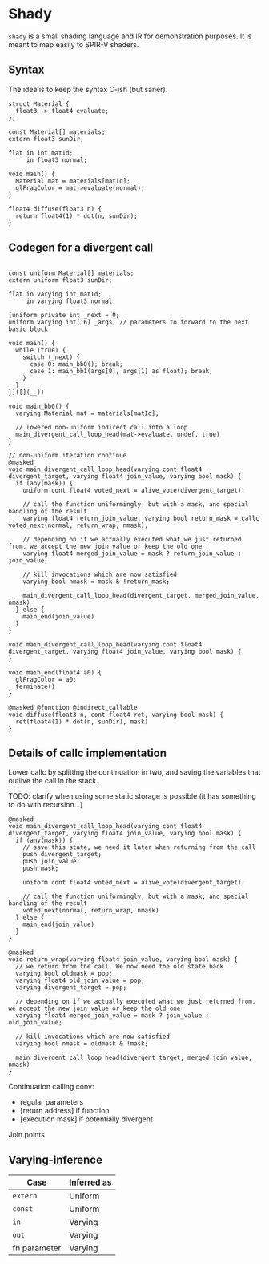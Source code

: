 # Shady

`shady` is a small shading language and IR for demonstration purposes. It is meant to map easily to SPIR-V shaders.

## Syntax

The idea is to keep the syntax C-ish (but saner).

```
struct Material {
  float3 -> float4 evaluate;
};

const Material[] materials;
extern float3 sunDir;

flat in int matId;
     in float3 normal;

void main() {
  Material mat = materials[matId];
  glFragColor = mat->evaluate(normal);
}

float4 diffuse(float3 n) {
  return float4(1) * dot(n, sunDir);
}
```

## Codegen for a divergent call

```

const uniform Material[] materials;
extern uniform float3 sunDir;

flat in varying int matId;
     in varying float3 normal;

[uniform private int _next = 0;
uniform varying int[16] _args; // parameters to forward to the next basic block

void main() {
  while (true) {
    switch (_next) {
      case 0: main_bb0(); break;
      case 1: main_bb1(args[0], args[1] as float); break;
    }
  }
}]([](__))

void main_bb0() {
  varying Material mat = materials[matId];
  
  // lowered non-uniform indirect call into a loop
  main_divergent_call_loop_head(mat->evaluate, undef, true)
}

// non-uniform iteration continue
@masked
void main_divergent_call_loop_head(varying cont float4 divergent_target, varying float4 join_value, varying bool mask) {
  if (any(mask)) {
    uniform cont float4 voted_next = alive_vote(divergent_target);
    
    // call the function uniformingly, but with a mask, and special handling of the result
    varying float4 return_join_value, varying bool return_mask = callc voted_next(normal, return_wrap, nmask);
    
    // depending on if we actually executed what we just returned from, we accept the new join value or keep the old one
    varying float4 merged_join_value = mask ? return_join_value : join_value;
    
    // kill invocations which are now satisfied
    varying bool nmask = mask & !return_mask;
      
    main_divergent_call_loop_head(divergent_target, merged_join_value, nmask)
  } else {
    main_end(join_value)
  }
}

void main_divergent_call_loop_head(varying cont float4 divergent_target, varying float4 join_value, varying bool mask) {
}

void main_end(float4 a0) {
  glFragColor = a0;
  terminate()
}

@masked @function @indirect_callable
void diffuse(float3 n, cont float4 ret, varying bool mask) {
  ret(float4(1) * dot(n, sunDir), mask)
}
```

## Details of callc implementation

Lower callc by splitting the continuation in two, and saving the variables that outlive the call in the stack.

TODO: clarify when using some static storage is possible (it has something to do with recursion...)

```
@masked
void main_divergent_call_loop_head(varying cont float4 divergent_target, varying float4 join_value, varying bool mask) {
  if (any(mask)) {
    // save this state, we need it later when returning from the call
    push divergent_target;
    push join_value;
    push mask;
  
    uniform cont float4 voted_next = alive_vote(divergent_target);
    
    // call the function uniformingly, but with a mask, and special handling of the result
    voted_next(normal, return_wrap, nmask)
  } else {
    main_end(join_value)
  }
}

@masked
void return_wrap(varying float4 join_value, varying bool mask) {
  // we return from the call. We now need the old state back
  varying bool oldmask = pop;
  varying float4 old_join_value = pop;
  varying divergent_target = pop;
  
  // depending on if we actually executed what we just returned from, we accept the new join value or keep the old one
  varying float4 merged_join_value = mask ? join_value : old_join_value;
  
  // kill invocations which are now satisfied
  varying bool nmask = oldmask & !mask;
    
  main_divergent_call_loop_head(divergent_target, merged_join_value, nmask)
}
```

Continuation calling conv:
 * regular parameters
 * [return address] if function
 * [execution mask] if potentially divergent

Join points 

## Varying-inference

| Case | Inferred as |
|--------------|---------|
| `extern`     | Uniform |
| `const`      | Uniform |
| `in`         | Varying |
| `out`        | Varying |
| fn parameter | Varying |